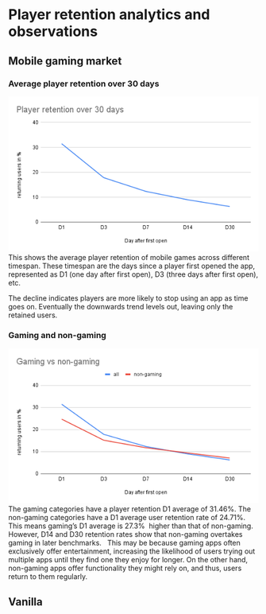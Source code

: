 # Player retention analytics and observations

## Mobile gaming market

### Average player retention over 30 days
![alt text](https://github.com/NickVanGerwen/GamificationForPlayerRetention/blob/Readme/player%20retention%20charts/Player%20retention%20over%2030%20days.png)
<br />
This shows the average player retention of mobile games across different timespan. These timespan are the days since a player first opened the app, represented as D1 (one day after first open), D3 (three days after first open), etc. 

The decline indicates players are more likely to stop using an app as time goes on. Eventually the downwards trend levels out, leaving only the retained users.

### Gaming and non-gaming
![gaming and non-gaming](https://github.com/NickVanGerwen/GamificationForPlayerRetention/blob/Readme/player%20retention%20charts/Gaming%20vs%20non-gaming.png)
<br />
The gaming categories have a player retention D1 average of 31.46%. The non-gaming categories have a D1 average user retention rate of 24.71%. This means gaming’s D1 average is 27.3%  higher than that of non-gaming. However, D14 and D30 retention rates show that non-gaming overtakes gaming in later benchmarks.
 
This may be because gaming apps often exclusively offer entertainment, increasing the likelihood of users trying out multiple apps until they find one they enjoy for longer. On the other hand, non-gaming apps offer functionality they might rely on, and thus, users return to them regularly.





## Vanilla
